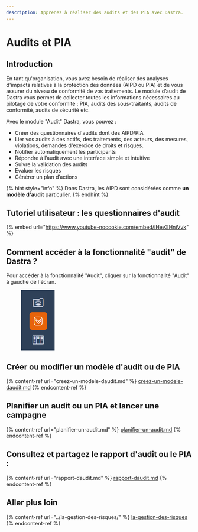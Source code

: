 ```yaml
---
description: Apprenez à réaliser des audits et des PIA avec Dastra.
---
```


# Audits et PIA

## Introduction

En tant qu'organisation, vous avez besoin de réaliser des analyses d'impacts relatives à la protection des données (AIPD ou PIA) et de vous assurer du niveau de conformité de vos traitements. Le module d’audit de Dastra vous permet de collecter toutes les informations nécessaires au pilotage de votre conformité : PIA, audits des sous-traitants, audits de conformité, audits de sécurité etc. &#x20;

Avec le module "Audit" Dastra, vous pouvez :

* Créer des questionnaires d'audits dont des AIPD/PIA
* Lier vos audits à des actifs, des traitements, des acteurs, des mesures, violations, demandes d'exercice de droits et risques.
* Notifier automatiquement les participants
* Répondre à l’audit avec une interface simple et intuitive&#x20;
* Suivre la validation des audits
* Evaluer les risques
* Générer un plan d’actions

{% hint style="info" %}
Dans Dastra, les AIPD sont considérées comme **un modèle d'audit** particulier.
{% endhint %}

## Tutoriel utilisateur : les questionnaires d'audit

{% embed url="https://www.youtube-nocookie.com/embed/IHevXHniVvk" %}

## Comment accéder à la fonctionnalité "audit" de Dastra ?

&#x20;Pour accéder à la fonctionnalité "Audit", cliquer sur la fonctionnalité "Audit" à gauche de l'écran.

<figure><img src="../../.gitbook/assets/image (83).png" alt=""><figcaption></figcaption></figure>

## Créer ou modifier un modèle d'audit ou de PIA

{% content-ref url="creez-un-modele-daudit.md" %}
[creez-un-modele-daudit.md](creez-un-modele-daudit.md)
{% endcontent-ref %}

## Planifier un audit ou un PIA et lancer une campagne

{% content-ref url="planifier-un-audit.md" %}
[planifier-un-audit.md](planifier-un-audit.md)
{% endcontent-ref %}

## Consultez et partagez le rapport d'audit ou le PIA :

{% content-ref url="rapport-daudit.md" %}
[rapport-daudit.md](rapport-daudit.md)
{% endcontent-ref %}

## Aller plus loin

{% content-ref url="../la-gestion-des-risques/" %}
[la-gestion-des-risques](../la-gestion-des-risques/)
{% endcontent-ref %}

